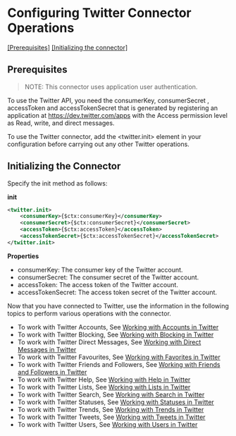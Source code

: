 # Configuring Twitter Connector Operations

[[Prerequisites]](#Prerequisites) [[Initializing the connector]](#initializing-the-connector)

## Prerequisites

> NOTE: This connector uses application user authentication.

To use the Twitter API, you need the consumerKey, consumerSecret , accessToken and accessTokenSecret that is generated by registering an application at https://dev.twitter.com/apps with the Access permission level as Read, write, and direct messages.

To use the Twitter connector, add the <twitter.init> element in your configuration before carrying out any other Twitter operations.

## Initializing the Connector
Specify the init method as follows:

**init**
```xml
<twitter.init>
    <consumerKey>{$ctx:consumerKey}</consumerKey>
    <consumerSecret>{$ctx:consumerSecret}</consumerSecret>
    <accessToken>{$ctx:accessToken}</accessToken>
    <accessTokenSecret>{$ctx:accessTokenSecret}</accessTokenSecret>
</twitter.init>
```
**Properties**
* consumerKey: The consumer key of the Twitter account.
* consumerSecret: The consumer secret of the Twitter account.
* accessToken: The access token of the Twitter account.
* accessTokenSecret: The access token secret of the Twitter account.

Now that you have connected to Twitter, use the information in the following topics to perform various operations with the connector.

* To work with Twitter Accounts, See [Working with Accounts in Twitter](account.md)
* To work with Twitter Blocking, See [Working with Blocking in Twitter](blocks.md)
* To work with Twitter Direct Messages, See [Working with Direct Messages in Twitter](message.md)
* To work with Twitter Favourites, See [Working with Favorites in Twitter](favorite.md)
* To work with Twitter Friends and Followers, See [Working with Friends and Followers in Twitter](friends_and_followers.md)
* To work with Twitter Help, See [Working with Help in Twitter](help.md)
* To work with Twitter Lists, See [Working with Lists in Twitter](list.md)
* To work with Twitter Search, See [Working with Search in Twitter](search.md)
* To work with Twitter Statuses, See [Working with Statuses in Twitter](status.md)
* To work with Twitter Trends, See [Working with Trends in Twitter](trend.md)
* To work with Twitter Tweets, See [Working with Tweets in Twitter](tweet.md)
* To work with Twitter Users, See [Working with Users in Twitter](user.md)
